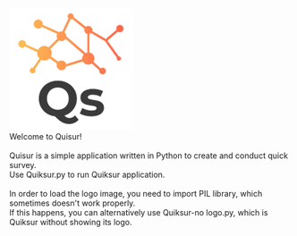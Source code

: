 ![](logo-big.jpg)<br />
Welcome to Quisur!<br /><br />
Quisur is a simple application written in Python to create and conduct quick survey. <br />Use Quiksur.py to run Quiksur application.<br /><br />
In order to load the logo image, you need to import PIL library, which sometimes doesn't work properly. <br />If this happens, you can alternatively use Quiksur-no logo.py, which is Quiksur without showing its logo.
